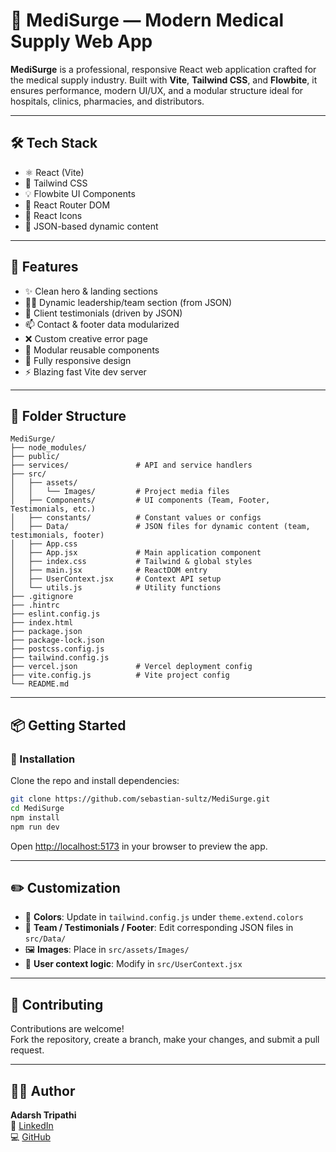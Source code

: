 # 🏥 MediSurge — Modern Medical Supply Web App

**MediSurge** is a professional, responsive React web application crafted for the medical supply industry. Built with **Vite**, **Tailwind CSS**, and **Flowbite**, it ensures performance, modern UI/UX, and a modular structure ideal for hospitals, clinics, pharmacies, and distributors.

---

## 🛠️ Tech Stack

- ⚛️ React (Vite)
- 💨 Tailwind CSS
- 💡 Flowbite UI Components
- 🔁 React Router DOM
- 🎨 React Icons
- 📁 JSON-based dynamic content
---

## 🚀 Features

- ✨ Clean hero & landing sections
- 👨‍⚕️ Dynamic leadership/team section (from JSON)
- 🧾 Client testimonials (driven by JSON)
- 📫 Contact & footer data modularized
- ❌ Custom creative error page
- 🧩 Modular reusable components
- 📱 Fully responsive design
- ⚡ Blazing fast Vite dev server

---

## 📁 Folder Structure

```
MediSurge/
├── node_modules/
├── public/
├── services/               # API and service handlers
├── src/
│   ├── assets/
│   │   └── Images/         # Project media files
│   ├── Components/         # UI components (Team, Footer, Testimonials, etc.)
│   ├── constants/          # Constant values or configs
│   ├── Data/               # JSON files for dynamic content (team, testimonials, footer)
│   ├── App.css
│   ├── App.jsx             # Main application component
│   ├── index.css           # Tailwind & global styles
│   ├── main.jsx            # ReactDOM entry
│   ├── UserContext.jsx     # Context API setup
│   └── utils.js            # Utility functions
├── .gitignore
├── .hintrc
├── eslint.config.js
├── index.html
├── package.json
├── package-lock.json
├── postcss.config.js
├── tailwind.config.js
├── vercel.json             # Vercel deployment config
├── vite.config.js          # Vite project config
└── README.md
```

---

## 📦 Getting Started

### 🔧 Installation

Clone the repo and install dependencies:

```bash
git clone https://github.com/sebastian-sultz/MediSurge.git
cd MediSurge
npm install
npm run dev
```

Open [http://localhost:5173](http://localhost:5173) in your browser to preview the app.

---

## ✏️ Customization

- 🎨 **Colors**: Update in `tailwind.config.js` under `theme.extend.colors`
- 🧩 **Team / Testimonials / Footer**: Edit corresponding JSON files in `src/Data/`
- 🖼 **Images**: Place in `src/assets/Images/`
- 🧠 **User context logic**: Modify in `src/UserContext.jsx`

---

## 🤝 Contributing

Contributions are welcome!  
Fork the repository, create a branch, make your changes, and submit a pull request.

---

## 👨‍💻 Author

**Adarsh Tripathi**  
🔗 [LinkedIn](https://linkedin.com/in/adarsh-tripathi-321b7a257)  
💻 [GitHub](https://github.com/sebastian-sultz)
